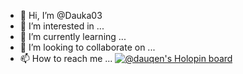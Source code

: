 - 👋 Hi, I’m @Dauka03
- 👀 I’m interested in ...
- 🌱 I’m currently learning ...
- 💞️ I’m looking to collaborate on ...
- 📫 How to reach me ...
[![@dauqen's Holopin board](https://holopin.me/dauqen)](https://holopin.io/@dauqen)
<!---
Dauka03/Dauka03 is a ✨ special ✨ repository because its `README.md` (this file) appears on your GitHub profile.
You can click the Preview link to take a look at your changes.
--->
